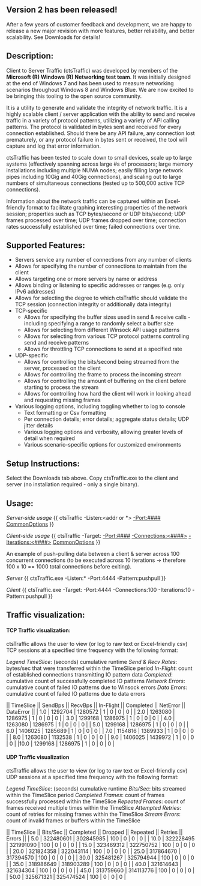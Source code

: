 ## Version 2 has been released!
After a few years of customer feedback and development, we are happy to release a new major revision with more features, better reliability, and better scalability. See Downloads for details!


## Description:
Client to Server Traffic (ctsTraffic) was developed by members of the **Microsoft (R) Windows (R) Networking test team**. It was initially designed at the end of Windows 7 and has been used to measure networking scenarios throughout Windows 8 and Windows Blue.  We are now excited to be bringing this tooling to the open source community.

It is a utility to generate and validate the integrity of network traffic. It is a highly scalable client / server application with the ability to send and receive traffic in a variety of protocol patterns, utilizing a variety of API calling patterns. The protocol is validated in bytes sent and received for every connection established. Should there be any API failure, any connection lost prematurely, or any protocol failure in bytes sent or received, the tool will capture and log that error information. 

ctsTraffic has been tested to scale down to small devices, scale up to large systems (effectively spanning across large #s of processors; large memory installations including multiple NUMA nodes; easily filling large network pipes including 10Gig and 40Gig connections), and scaling out to large numbers of simultaneous connections (tested up to 500,000 active TCP connections).

Information about the network traffic can be captured within an Excel-friendly format to facilitate graphing interesting properties of the network session; properties such as TCP bytes/second or UDP bits/second; UDP frames processed over time; UDP frames dropped over time; connection rates successfully established over time; failed connections over time.

## Supported Features:
* Servers service any number of connections from any number of clients
* Allows for specifying the number of connections to maintain from the client
* Allows targeting one or more servers by name or address
* Allows binding or listening to specific addresses or ranges (e.g. only IPv6 addresses)
* Allows for selecting the degree to which ctsTraffic should validate the TCP session (connection integrity or additionally data integrity) 
* TCP-specific
	* Allows for specifying the buffer sizes used in send & receive calls - including specifying a range to randomly select a buffer size
	* Allows for selecting from different Winsock API usage patterns
	* Allows for selecting from various TCP protocol patterns controlling send and receive patterns
	* Allows for throttling TCP connections to send at a specified rate
* UDP-specific
	* Allows for controlling the bits/second being streamed from the server, processed on the client
	* Allows for controlling the frame to process the incoming stream
	* Allows for controlling the amount of buffering on the client before starting to process the stream
	* Allows for controlling how hard the client will work in looking ahead and requesting missing frames
* Various logging options, including toggling whether to log to console
	* Text formatting or Csv formatting
	* Per connection details; error details; aggregate status details; UDP jitter details
	* Various logging options and verbosity, allowing greater levels of detail when required
	* Various scenario-specific options for customized environments

## Setup Instructions:
Select the Downloads tab above. Copy ctsTraffic.exe to the client and server (no installation required - only a single binary).

## Usage:
_Server-side usage_
{{ ctsTraffic -Listen:<addr or *> [-Port:####](-Port_####) [CommonOptions](CommonOptions) 
}}

_Client-side usage_
{{ ctsTraffic -Target:<addr or name> [-Port:####](-Port_####) [-Connections:<####>](-Connections__####_) [-Iterations:<####>](-Iterations__####_) [CommonOptions](CommonOptions) 
}}

An example of push-pulling data between a client & server across 100 concurrent connections (to be executed across 10 iterations -> therefore 100 x 10 == 1000 total connections before exiting).

_Server_
{{ ctsTraffic.exe -Listen:* -Port:4444 -Pattern:pushpull 
}}

_Client_
{{ ctsTraffic.exe -Target:<server> -Port:4444 -Connections:100 -Iterations:10 -Pattern:pushpull 
}}


## Traffic visualization:

#### TCP Traffic visualization:
ctsTraffic allows the user to view (or log to raw text or Excel-friendly csv) TCP sessions at a specified time frequency with the following format:

_Legend_
_TimeSlice_: (seconds) cumulative runtime
_Send & Recv Rates_: bytes/sec that were transferred within the TimeSlice period
_In-Flight_: count of established connections transmitting IO pattern data
_Completed_: cumulative count of successfully completed IO patterns
_Network Errors_: cumulative count of failed IO patterns due to Winsock errors
_Data Errors_: cumulative count of failed IO patterns due to data errors

|| TimeSlice || SendBps || RecvBps || In-Flight || Completed || NetError || DataError ||
| 1.0 | 1292704 | 1280572 | 1 | 0 | 0 | 0 |
| 2.0 | 1263080 | 1286975 | 1 | 0 | 0 | 0 |
| 3.0 | 1299168 | 1286975 | 1 | 0 | 0 | 0 |
| 4.0 | 1263080 | 1286975 | 1 | 0 | 0 | 0 |
| 5.0 | 1299168 | 1286975 | 1 | 0 | 0 | 0 |
| 6.0 | 1406025 | 1285689 | 1 | 0 | 0 | 0 |
| 7.0 | 1154816 | 1389933 | 1 | 0 | 0 | 0 |
| 8.0 | 1263080 | 1132538 | 1 | 0 | 0 | 0 |
| 9.0 | 1406025 | 1439972 | 1 | 0 | 0 | 0 |
|10.0 | 1299168 | 1286975 | 1 | 0 | 0 | 0 |


#### UDP Traffic visualization
ctsTraffic allows the user to view (or log to raw text or Excel-friendly csv) UDP sessions at a specified time frequency with the following format:

_Legend_
_TimeSlice_: (seconds) cumulative runtime
_Bits/Sec_: bits streamed within the TimeSlice period
_Completed Frames_: count of frames successfully processed within the TimeSlice
_Repeated Frames_: count of frames received multiple times within the TimeSlice
_Attempted Retries_: count of retries for missing frames within the TimeSlice
_Stream Errors_: count of invalid frames or buffers within the TimeSlice

|| TimeSlice || Bits/Sec || Completed || Dropped || Repeated || Retries || Errors ||
| 5.0 | 322480601 | 302845985 | 100 | 0 | 0 | 0 |
| 10.0 | 322228495 | 321991090 | 100 | 0 | 0 | 0 |
| 15.0 | 323469312 | 322750752 | 100 | 0 | 0 | 0 |
| 20.0 | 321824358 | 322043114 | 100 | 0 | 0 | 0 |
| 25.0 | 317864670 | 317394570 | 100 | 0 | 0 | 0 |
| 30.0 | 325481267 | 325794944 | 100 | 0 | 0 | 0 |
| 35.0 | 318986649 | 318903289 | 100 | 0 | 0 | 0 |
| 40.0 | 321614643 | 321634304 | 100 | 0 | 0 | 0 |
| 45.0 | 313759660 | 314113776 | 100 | 0 | 0 | 0 |
| 50.0 | 325671321 | 325474524 | 100 | 0 | 0 | 0 |